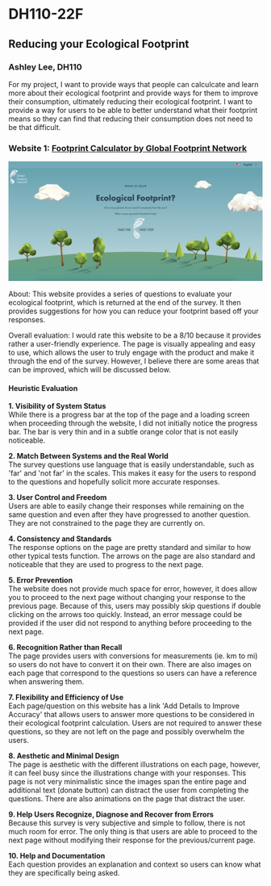 # DH110-22F

## Reducing your Ecological Footprint
### Ashley Lee, DH110

For my project, I want to provide ways that people can calculcate and learn more about their ecological footprint and provide ways for them to improve their consumption, ultimately reducing their ecological footprint. I want to provide a way for users to be able to better understand what their footprint means so they can find that reducing their consumption does not need to be that difficult.

### Website 1: [Footprint Calculator by Global Footprint Network](footprintcalculator.org)

![ecological_footprint](ecological_footprint_web.png)

About: This website provides a series of questions to evaluate your ecological footprint, which is returned at the end of the survey. It then provides suggestions for how you can reduce your footprint based off your responses.

Overall evaluation: I would rate this website to be a 8/10 because it provides rather a user-friendly experience. The page is visually appealing and easy to use, which allows the user to truly engage with the product and make it through the end of the survey. However, I believe there are some areas that can be improved, which will be discussed below.

#### Heuristic Evaluation

**1. Visibility of System Status**  
While there is a progress bar at the top of the page and a loading screen when proceeding through the website, I did not initially notice the progress bar. The bar is very thin and in a subtle orange color that is not easily noticeable.

**2. Match Between Systems and the Real World**  
The survey questions use language that is easily understandable, such as 'far' and 'not far' in the scales. This makes it easy for the users to respond to the questions and hopefully solicit more accurate responses.

**3. User Control and Freedom**  
Users are able to easily change their responses while remaining on the same question and even after they have progressed to another question. They are not constrained to the page they are currently on.

**4. Consistency and Standards**  
The response options on the page are pretty standard and similar to how other typical tests function. The arrows on the page are also standard and noticeable that they are used to progress to the next page.

**5. Error Prevention**  
The website does not provide much space for error, however, it does allow you to proceed to the next page without changing your response to the previous page. Because of this, users may possibly skip questions if double clicking on the arrows too quickly. Instead, an error message could be provided if the user did not respond to anything before proceeding to the next page.

**6. Recognition Rather than Recall**  
The page provides users with conversions for measurements (ie. km to mi) so users do not have to convert it on their own. There are also images on each page that correspond to the questions so users can have a reference when answering them.

**7. Flexibility and Efficiency of Use**  
Each page/question on this website has a link 'Add Details to Improve Accuracy' that allows users to answer more questions to be considered in their ecological footprint calculation. Users are not required to answer these questions, so they are not left on the page and possibly overwhelm the users.

**8. Aesthetic and Minimal Design**  
The page is aesthetic with the different illustrations on each page, however, it can feel busy since the illustrations change with your responses. This page is not very minimalistic since the images span the entire page and additional text (donate button) can distract the user from completing the questions. There are also animations on the page that distract the user.

**9. Help Users Recognize, Diagnose and Recover from Errors**  
Because this survey is very subjective and simple to follow, there is not much room for error. The only thing is that users are able to proceed to the next page without modifying their response for the previous/current page.

**10. Help and Documentation**  
Each question provides an explanation and context so users can know what they are specifically being asked. 
